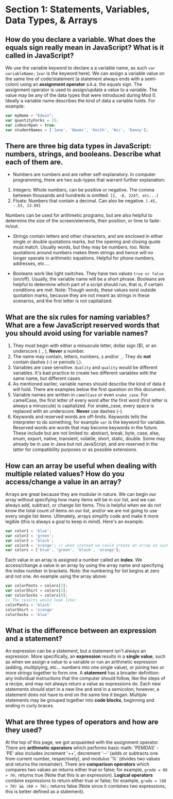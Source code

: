 # Section 1: Statements, Variables, Data Types, & Arrays

## How do you declare a variable. What does the equals sign really mean in JavaScript? What is it called in JavaScript?

We use the variable keyword to declare a a variable name, as such `var variableName;` (`var` is the keyword here). We can assign a variable value on the same line of code/statement (a statement always ends with a semi-colon) using an **assignment operator** a.k.a. the equals sign. The assignment operator is used to assign/update a value to a variable. The value may be any of the data types that were introduced during Mod 0. Ideally a variable name describes the kind of data a variable holds. For example:
```javaScript
var myName = "Edwin";
var quantityForks = 15;
var isDoorOpen = true;
var studentNames = ['Jane', 'Naomi', 'Keith', 'Nic', 'Danny'];
```

## There are three big data types in JavaScript: numbers, strings, and booleans. Describe what each of them are.

* Numbers are numbers and are rather self-explanatory. In computer programming, there are two sub-types that warrant further explanation:
1. Integers: Whole numbers, can be positive or negative. The comma between thousands and hundreds is omitted. `[2, -8, 2247, etc...]`
2. Floats: Numbers that contain a decimal. Can also be negative. `[.45, -.53, 13.89]`

Numbers can be used for arithmetic programs, but are also helpful to determine the size of the screen/elements, their position, or time to fade-in/out.

* Strings contain letters and other characters, and are enclosed in either single or double quotations marks, but the opening and closing quote must match. Usually words, but they may be numbers, too. Note: quotations around numbers makes them strings and hence will no longer operate in arithmetic equations. Helpful for phone numbers, addresses, etc....     

* Booleans work like light switches. They have two values `true or false` (on/off). Usually, the variable name will be a short phrase. Booleans are helpful to determine which part of a script should run, that is, if certain conditions are met. Note: Though words, these values exist outside quotation marks, because they are not meant as  strings in these scenarios, and the first letter is not capitalized.    

## What are the six rules for naming variables? What are a few JavaScript reserved words that you should avoid using for variable names?

1. They must begin with either a minuscule letter, dollar sign ($), or an underscore ( _ ), **Never** a number.
2. The name may contain, letters, numbers, `$` and/or `_`. They do **not** contain dashes (-) or periods (.).
3. Variables are case sensitive. `Quality` and `quality` would be different variables. It's bad practice to create two different variables with the same name, but different cases.
4. As mentioned earlier, variable names should describe the kind of data it will hold. There are examples below the first question on this document.
5. Variable names are written in `camelCase` or even `snake_case`. For camelCase, the first letter of every word after the first word (first letter is always a minuscule) is capitalized. For snake_case, every space is replaced with an underscore. **Never** use dashes (-).
6. Keywords and reserved words are off-limits. Keywords tells the interpreter to do something, for example `var` is the keyword for variable. Reserved words are words that may become keywords in the future. These include but are not limited to: abstract, break, byte, case, else, enum, export, native, transient, volatile, short, static, double. Some may already be in use in Java but not JavaScript, and are reserved in the latter for compatibility purposes or as possible extensions.     

## How can an array be useful when dealing with multiple related values? How do you access/change a value in an array?

Arrays are great because they are modular in nature. We can begin our array without specifying how many items will be in our list, and we can always add, subtract, or change list items. This is helpful when we do not know the total count of items on our list, and/or we are not going to use every single list items. Ultimately, arrays simplify code and make it more legible (this is always a goal to keep in mind). Here's an example:
```javaScript  
var color1 = 'blue';
var color2 = 'green';
var color3 = 'black';
var color4 = 'orange'; // when instead we could create an array as such:
var colors = ['blue', 'green', 'black', 'orange'];
```
Each value in an array is assigned a number called an **index**. We access/change a value in an array by using the array name and specifying the index number in brackets. Note: the numbering for list begins at zero and not one. An example using the array above:
```javaScript
var colorPants = colors[2];
var colorShirt = colors[3];  
var colorSocks = colors[0];
// The results would look like:
colorPants = 'black'
colorShirt = 'orange'
colorSocks = 'blue'
```

## What is the difference between an expression and a statement?

An expression can be a statement, but a statement isn't always an expression. More specifically, an **expression** results in a **single value**, such as when we assign a value to a variable or run an arithmetic expression (adding, multiplying, etc... numbers into one single value), or joining two or more strings together to form one.
A **statement** has a broader definition: any individual instructions that the computer should follow, like the steps of a recipe, and may not always return a value as expressions do. Each new statements should start in a new line and end in a semicolon; however, a statement does not have to end on the same line it began. Multiple statements may be grouped together into **code blocks**, beginning and ending in curly braces.     

## What are three types of operators and how are they used?

At the top of this page, we got acquainted with the assignment operator. There are **arithmetic operators** which performs basic math: 'PEMDAS' - 'PE' also includes increment '++', decrement '--' (adds or subtracts one from current number, respectively), and modulus '%' (divides two values and returns the remainder). There are **comparison operators** which compares two values an returns either true or false; for example, `grade = 80 > 70;` returns true (Note that this is an expression). **Logical operators** combine expressions to return either true or false; for example, `grade = (80 > 70) && (60 > 70);` returns false (Note since it combines two expressions, this is better defined as a statement).    
